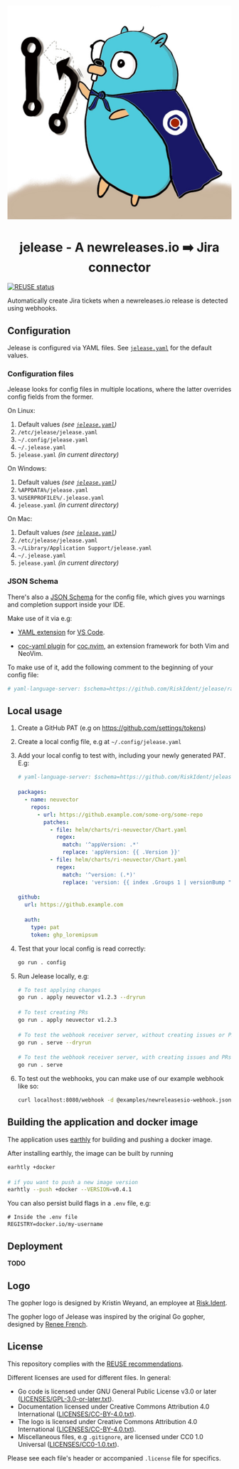 <!--
SPDX-FileCopyrightText: 2022 Risk.Ident GmbH <contact@riskident.com>

SPDX-License-Identifier: CC-BY-4.0
-->

<p align="center">
  <img src="./docs/jelease-gopher-card-512.jpg" alt="jelease gopher logo"/>
</p>

<h1 align="center">jelease - A newreleases.io ➡️ Jira connector</h1>

[![REUSE status](https://api.reuse.software/badge/github.com/RiskIdent/jelease)](https://api.reuse.software/info/github.com/RiskIdent/jelease)

Automatically create Jira tickets when a newreleases.io release
is detected using webhooks.

## Configuration

Jelease is configured via YAML files.
See [`jelease.yaml`](./jelease.yaml) for the default values.

### Configuration files

Jelease looks for config files in multiple locations, where the latter overrides
config fields from the former.

On Linux:

1. Default values *(see [`jelease.yaml`](./jelease.yaml))*
2. `/etc/jelease/jelease.yaml`
3. `~/.config/jelease.yaml`
4. `~/.jelease.yaml`
5. `jelease.yaml` *(in current directory)*

On Windows:

1. Default values *(see [`jelease.yaml`](./jelease.yaml))*
2. `%APPDATA%/jelease.yaml`
3. `%USERPROFILE%/.jelease.yaml`
4. `jelease.yaml` *(in current directory)*

On Mac:

1. Default values *(see [`jelease.yaml`](./jelease.yaml))*
2. `/etc/jelease/jelease.yaml`
3. `~/Library/Application Support/jelease.yaml`
4. `~/.jelease.yaml`
5. `jelease.yaml` *(in current directory)*

### JSON Schema

There's also a [JSON Schema](https://json-schema.org/) for the config file,
which gives you warnings and completion support inside your IDE.

Make use of it via e.g:

- [YAML extension](https://marketplace.visualstudio.com/items?itemName=redhat.vscode-yaml)
  for [VS Code](https://code.visualstudio.com/).

- [coc-yaml plugin](https://github.com/neoclide/coc-yaml)
  for [coc.nvim](https://github.com/neoclide/coc.nvim),
  an extension framework for both Vim and NeoVim.

To make use of it, add the following comment to the beginning of your
config file:

```yaml
# yaml-language-server: $schema=https://github.com/RiskIdent/jelease/raw/main/jelease.schema.json
```

## Local usage

1. Create a GitHub PAT (e.g on <https://github.com/settings/tokens>)

2. Create a local config file, e.g at `~/.config/jelease.yaml`

3. Add your local config to test with, including your newly generated PAT. E.g:

   ```yaml
   # yaml-language-server: $schema=https://github.com/RiskIdent/jelease/raw/main/jelease.schema.json

   packages:
     - name: neuvector
       repos:
         - url: https://github.example.com/some-org/some-repo
           patches:
             - file: helm/charts/ri-neuvector/Chart.yaml
               regex:
                 match: '^appVersion: .*'
                 replace: 'appVersion: {{ .Version }}'
             - file: helm/charts/ri-neuvector/Chart.yaml
               regex:
                 match: '^version: (.*)'
                 replace: 'version: {{ index .Groups 1 | versionBump "0.0.1" }}'

   github:
     url: https://github.example.com

     auth:
       type: pat
       token: ghp_loremipsum
   ```

4. Test that your local config is read correctly:

   ```bash
   go run . config
   ```

5. Run Jelease locally, e.g:

   ```bash
   # To test applying changes
   go run . apply neuvector v1.2.3 --dryrun

   # To test creating PRs
   go run . apply neuvector v1.2.3

   # To test the webhook receiver server, without creating issues or PRs
   go run . serve --dryrun

   # To test the webhook receiver server, with creating issues and PRs
   go run . serve
   ```

6. To test out the webhooks, you can make use of our example webhook like so:

   ```bash
   curl localhost:8080/webhook -d @examples/newreleasesio-webhook.json
   ```

## Building the application and docker image

The application uses [earthly](https://earthly.dev/get-earthly) for building
and pushing a docker image.

After installing earthly, the image can be built by running

```bash
earhtly +docker

# if you want to push a new image version
earhtly --push +docker --VERSION=v0.4.1
```

You can also persist build flags in a `.env` file, e.g:

```properties
# Inside the .env file
REGISTRY=docker.io/my-username
```

## Deployment

**TODO**

## Logo

The gopher logo is designed by Kristin Weyand, an employee at [Risk.Ident](https://riskident.com).

The gopher logo of Jelease was inspired by the original Go gopher,
designed by [Renee French](https://reneefrench.blogspot.com/).

## License

This repository complies with the [REUSE recommendations](https://reuse.software/).

Different licenses are used for different files. In general:

- Go code is licensed under GNU General Public License v3.0 or later ([LICENSES/GPL-3.0-or-later.txt](LICENSES/GPL-3.0-or-later.txt)).
- Documentation licensed under Creative Commons Attribution 4.0 International ([LICENSES/CC-BY-4.0.txt](LICENSES/CC-BY-4.0.txt)).
- The logo is licensed under Creative Commons Attribution 4.0 International ([LICENSES/CC-BY-4.0.txt](LICENSES/CC-BY-4.0.txt)).
- Miscellaneous files, e.g `.gitignore`, are licensed under CC0 1.0 Universal ([LICENSES/CC0-1.0.txt](LICENSES/CC0-1.0.txt)).

Please see each file's header or accompanied `.license` file for specifics.
